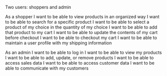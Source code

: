 Two users: shoppers and admin

As a shopper
I want to be able to view products in an organized way
I want to be able to search for a specific product
I want to be able to select a product of my choice in the quantity of my choice
I want to be able to add that product to my cart
I want to be able to update the contents of my cart before checkout
I want to be able to checkout my cart
I want to be able to maintain a user profile with my shipping information

As an admin
I want to be able to log in
I want to be able to view my products
I want to be able to add, update, or remove products
I want to be able to access sales data
I want to be able to access customer data
I want to be able to communicate with my customers
